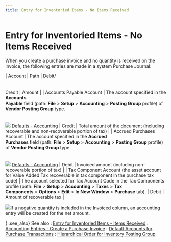 ```yaml
---
title: Entry for Inventoried Items - No Items Received
---
```


# Entry for Inventoried Items - No Items Received


When you create a purchase invoice and no quantity is received on the  invoice, the following entries are made in a system Purchase Journal:


| Account | Path | Debit/<br/><br/><br/>Credit | Amount |
| Accounts Payable Account | The account specified in the **Accounts <br/> Payable** field (path: **File**  > **Setup** > **Accounting**  > **Posting Group** profile) of  **Vendor Posting Group** type.<br/><br/><br/>![]({{site.pp_baseurl}}/img/lens.gif) [Defaults  - Accounting]({{site.sc_chm}}/the-company-creation-wizard/accounting/accounting_defaults_setupco.html) | Credit | Total amount of the document (including recoverable  and non-recoverable portion of tax) |
| Accrued Purchases Account | The account specified in the **Accrued <br/> Purchases** field (path: **File**  > **Setup** > **Accounting**  > **Posting Group** profile) of  **Vendor Posting Group** type.<br/><br/><br/>![]({{site.pp_baseurl}}/img/lens.gif) [Defaults  - Accounting]({{site.sc_chm}}/the-company-creation-wizard/accounting/accounting_defaults_setupco.html) | Debit | Invoiced amount (including non-recoverable portion of  tax) |
| Tax Component Account (the asset account for Value  Added Tax recoverable in tax component in the purchase tax code) | The account selected for Tax Account Code in the Tax  Components profile (path: **File**  > **Setup** > **Accounting**  > **Taxes** > **Tax <br/> Components** > **Options**  > **Edit** > **In New Window** > **Purchase**  tab). | Debit | Amount of recoverable tax |



![]({{site.pp_baseurl}}/img/note.gif)If a negative quantity is included in the Invoiced column,  an accounting entry will be created for the net amount.


{:.see_also}
See also
: [Entry  for Inventoried Items - Items Received]({{site.pp_baseurl}}/misc/entry_for_inventoried_items_create_pi_qty_recd_pur.html)
: [Accounting  Entries - Create a Purchase Invoice]({{site.pp_baseurl}}/purc-proc/pis/create-pi/create-new-pi/accounting_entries_create_a_purchase_invoice_pur.html)
: [Default  Accounts for Purchase Transactions]({{site.pp_baseurl}}/misc/default_accounts_for_purchase_transactions.html)
: [Hierarchical  Order for Inventory Posting Group]({{site.bp_chm}}/misc/hierarchical_order_for_inventory_posting_group_doc_flow_control_misc_other2_tab.html)
